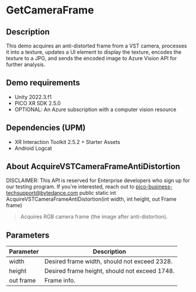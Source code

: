 # GetCameraFrame

## Description
This demo acquires an anti-distorted frame from a VST camera, processes it into a texture, updates a UI element to display the texture, encodes the texture to a JPG, and sends the encoded image to Azure Vision API for further analysis.
## Demo requirements
- Unity 2022.3.f1
- PICO XR SDK 2.5.0
- OPTIONAL: An Azure subscription with a computer vision resource
## Dependencies (UPM)
- XR Interaction Toolkit 2.5.2 + Starter Assets
- Android Logcat
## About AcquireVSTCameraFrameAntiDistortion
DISCLAIMER: This API is reserved for Enterprise developers who sign up for our testing program. If you're interested, reach out to pico-business-techsupport@bytedance.com
public static int AcquireVSTCameraFrameAntiDistortion(int width, int height, out Frame frame)
> Acquires RGB camera frame (the image after anti-distortion).

## Parameters

| Parameter  | Description |
| ------------- | ------------- |
| width  | Desired frame width, should not exceed 2328.|   |
| height | Desired frame height, should not exceed 1748. |
| out frame | Frame info. |
